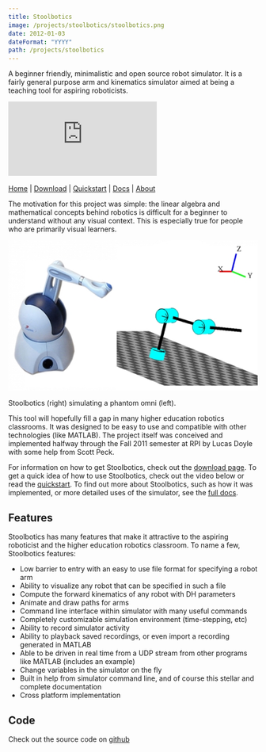 ```yaml
---
title: Stoolbotics
image: /projects/stoolbotics/stoolbotics.png
date: 2012-01-03
dateFormat: "YYYY"
path: /projects/stoolbotics
---
```


A beginner friendly, minimalistic and open source robot simulator. It is a fairly general purpose arm and kinematics simulator aimed at being a teaching tool for aspiring roboticists.

<iframe src="http://www.youtube.com/embed/h3Rus5mUkzY" frameborder="0" allowfullscreen></iframe>

[Home](/projects/stoolbotics/)
|
[Download](/projects/stoolbotics/download/)
|
[Quickstart](/projects/stoolbotics/quickstart/)
|
[Docs](/projects/stoolbotics/use/)
|
[About](/projects/stoolbotics/implementation/)

The motivation for this project was simple: the linear algebra and mathematical concepts behind robotics is difficult for a beginner to understand without any visual context. This is especially true for people who are primarily visual learners.

![Omni](/projects/stoolbotics/omni.jpg)

Stoolbotics (right) simulating a phantom omni (left).

This tool will hopefully fill a gap in many higher education robotics classrooms. It was designed to be easy to use and compatible with other technologies (like MATLAB). The project itself was conceived and implemented halfway through the Fall 2011 semester at RPI by Lucas Doyle with some help from Scott Peck.

For information on how to get Stoolbotics, check out the [download page](/projects/stoolbotics/download.html). To get a quick idea of how to use Stoolbotics, check out the video below or read the [quickstart](/projects/stoolbotics/quickstart.html). To find out more about Stoolbotics, such as how it was implemented, or more detailed uses of the simulator, see the [full docs](/projects/stoolbotics/use.html).

## Features

Stoolbotics has many features that make it attractive to the aspiring roboticist and the higher education robotics classroom. To name a few, Stoolbotics features:

- Low barrier to entry with an easy to use file format for specifying a robot arm
- Ability to visualize any robot that can be specified in such a file
- Compute the forward kinematics of any robot with DH parameters
- Animate and draw paths for arms
- Command line interface within simulator with many useful commands
- Completely customizable simulation environment (time-stepping, etc)
- Ability to record simulator activity
- Ability to playback saved recordings, or even import a recording generated in MATLAB
- Able to be driven in real time from a UDP stream from other programs like MATLAB (includes an example)
- Change variables in the simulator on the fly
- Built in help from simulator command line, and of course this stellar and complete documentation
- Cross platform implementation

## Code

Check out the source code on [github](https://github.com/Stonelinks/Stoolbotics)
